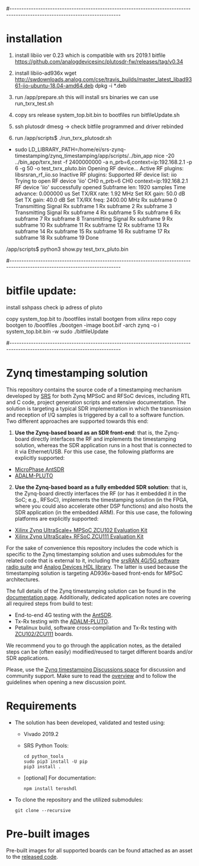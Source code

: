 #----------------------------------------------------------------------------------------------------------------------------

# installation
1. install libiio ver 0.23 which is compatible with srs 2019.1 bitfile
    https://github.com/analogdevicesinc/plutosdr-fw/releases/tag/v0.34
2. install libiio-ad936x
    wget http://swdownloads.analog.com/cse/travis_builds/master_latest_libad9361-iio-ubuntu-18.04-amd64.deb
    dpkg -i *.deb
3. run /app/prepare.sh
   this will install srs binaries
   we can use run_txrx_test.sh

4. copy srs release system_top.bit.bin to bootfiles
   run bitfileUpdate.sh
5. ssh plutosdr
   dmesg  -> check bitfile programmed and driver rebinded
    
6. run /app/scripts$ ./run_txrx_plutosdr.sh
+ sudo LD_LIBRARY_PATH=/home/ei/srs-zynq-timestamping/zynq_timestamping/app/scripts/../bin_app nice -20 ../bin_app/txrx_test -f 2400000000 -a n_prb=6,context=ip:192.168.2.1 -p 6 -g 50 -o test_txrx_pluto.bin
Opening RF device...
Active RF plugins: libsrsran_rf_iio.so
Inactive RF plugins:
Supported RF device list: iio
Trying to open RF device 'iio'
CH0 n_prb=6
CH0 context=ip:192.168.2.1
RF device 'iio' successfully opened
Subframe len:   1920 samples
Time advance:   0.000000 us
Set TX/RX rate: 1.92 MHz
Set RX gain:    50.0 dB
Set TX gain:    40.0 dB
Set TX/RX freq: 2400.00 MHz
Rx subframe 0
Transmitting Signal
Rx subframe 1
Rx subframe 2
Rx subframe 3
Transmitting Signal
Rx subframe 4
Rx subframe 5
Rx subframe 6
Rx subframe 7
Rx subframe 8
Transmitting Signal
Rx subframe 9
Rx subframe 10
Rx subframe 11
Rx subframe 12
Rx subframe 13
Rx subframe 14
Rx subframe 15
Rx subframe 16
Rx subframe 17
Rx subframe 18
Rx subframe 19
Done

/app/scripts$ python3 show.py test_txrx_pluto.bin 

#----------------------------------------------------------------------------------------------------------------------------
# bitfile update:
install sshpass
check ip adress of pluto

copy system_top.bit to /bootfiles
install bootgen from xilinx repo
copy bootgen to /bootfiles
./bootgen -image boot.bif -arch zynq -o i system_top.bit.bin -w
sudo ./bitfileUpdate



#----------------------------------------------------------------------------------------------------------------------------

# Zynq timestamping solution

This repository contains the source code of a timestamping mechanism developed by [SRS](http://www.srs.io) for both Zynq MPSoC and RFSoC devices, including RTL and C code, project generation scripts and extensive documentation. The solution is targeting a typical SDR implementation in which the transmission and reception of I/Q samples is triggered by a call to a software function. Two different approaches are supported towards this end:

1. **Use the Zynq-based board as an SDR front-end**: that is, the Zynq-board directly interfaces the RF and implements the timestamping solution, whereas the SDR application runs in a host that is connected to it via Ethernet/USB. For this use case, the following platforms are explicitly supported:

  - [MicroPhase AntSDR](/projects/antsdr/)
  - [ADALM-PLUTO](/projects/pluto/)

2. **Use the Zynq-based board as a fully embedded SDR solution**: that is, the Zynq-board directly interfaces the RF (or has it embedded it in the SoC; e.g., RFSoC), implements the timestamping solution (in the FPGA, where you could also accelerate other DSP functions) and also hosts the SDR application (in the embedded ARM). For this use case, the following platforms are explicitly supported:

  - [Xilinx Zynq UltraScale+ MPSoC ZCU102 Evaluation Kit](/projects/zcu102/)
  - [Xilinx Zynq UltraScale+ RFSoC ZCU111 Evaluation Kit](/projects/zcu111/)

For the sake of convenience this repository includes the code which is specific to the Zynq timestamping solution and uses submodules for the related code that is external to it, including the [srsRAN 4G/5G software radio suite](https://www.srsran.com) and [Analog Devices HDL library](https://wiki.analog.com/resources/fpga/docs/hdl). The latter is used because the timestamping solution is targeting AD936x-based front-ends for MPSoC architectures.

The full details of the Zynq timestamping solution can be found in the [documentation page](https://srsran.github.io/zynq_timestamping/). Additionally, dedicated application notes are covering all required steps from build to test:

- End-to-end 4G testing with the [AntSDR](https://srsran.github.io/zynq_timestamping/app/antsdr.html).
- Tx-Rx testing with the [ADALM-PLUTO](https://srsran.github.io/zynq_timestamping/app/plutosdr.html).
- Petalinux build, software cross-compilation and Tx-Rx testing with [ZCU102/ZCU111](https://srsran.github.io/zynq_timestamping/app/zcu.html) boards.

We recommend you to go through the application notes, as the detailed steps can be (often easily) modified/reused to target different boards and/or SDR applications.

Please, use the [Zynq timestamping Discussions space](https://github.com/srsran/zynq_timestamping/discussions) for discussion and community support. Make sure to read the [overview](https://github.com/srsran/zynq_timestamping/discussions/1) and to follow the guidelines when opening a new discussion point.

# Requirements

- The solution has been developed, validated and tested using:

  * Vivado 2019.2
  * SRS Python Tools:

    ```
    cd python_tools
    sudo pip3 install -U pip
    pip3 install .
    ```
  * [optional] For documentation:
    ```
    npm install teroshdl
    ```

- To clone the repository and the utilized submodules:

  ```
  git clone --recursive
  ```

# Pre-built images

Pre-built images for all supported boards can be found attached as an asset to the [released code](https://github.com/srsran/zynq_timestamping/releases).
